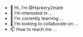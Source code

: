 - 👋 Hi, I’m @Hackery2mate
- 👀 I’m interested in ...
- 🌱 I’m currently learning ...
- 💞️ I’m looking to collaborate on ...
- 📫 How to reach me ...

<!---
Hackery2mate/Hackery2mate is a ✨ special ✨ repository because its `README.md` (this file) appears on your GitHub profile.
You can click the Preview link to take a look at your changes.
--->
